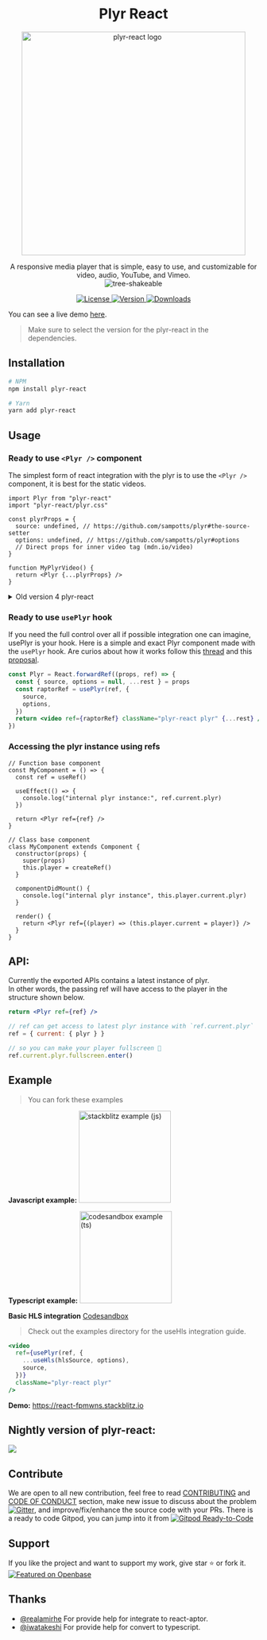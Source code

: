 <h1 align="center">Plyr React</h1>
<p align="center"><img src="https://user-images.githubusercontent.com/23579958/143738613-d374adcf-24b8-4f44-8e75-673d5681c1a5.png" title="plyr-react" alt="plyr-react logo" width="450"></p>

<p align="center">
A responsive media player that is simple, easy to use, and customizable for video, audio, YouTube, and Vimeo.
  <br>
  <img src="https://img.shields.io/badge/Tree%20Shakeable-d4e157" alt="tree-shakeable" />
</p>

<p align="center">
  <a href="https://github.com/chintan9/plyr-react/blob/master/LICENSE">
  <img src="https://img.shields.io/badge/License-MIT-yellow.svg?style=flat&colorA=000000&colorB=000000" alt="License">
  </a>
  <a href="https://www.npmjs.com/package/plyr-react">
  <img src="https://img.shields.io/npm/v/plyr-react?style=flat&colorA=000000&colorB=000000" alt="Version">
  </a>
  <a href="https://www.npmjs.com/package/plyr-react">
  <img src="https://img.shields.io/npm/dt/plyr-react.svg?style=flat&colorA=000000&colorB=000000" alt="Downloads">
  </a>
</p>

You can see a live demo [here](https://githubbox.com/chintan9/plyr-react/tree/master/example/react).

> Make sure to select the version for the plyr-react in the dependencies.

## Installation

```bash
# NPM
npm install plyr-react

# Yarn
yarn add plyr-react
```

## Usage

### Ready to use `<Plyr />` component

The simplest form of react integration with the plyr is to use the `<Plyr />` component, it is best for the static
videos.

```tsx
import Plyr from "plyr-react"
import "plyr-react/plyr.css"

const plyrProps = {
  source: undefined, // https://github.com/sampotts/plyr#the-source-setter
  options: undefined, // https://github.com/sampotts/plyr#options
  // Direct props for inner video tag (mdn.io/video)
}

function MyPlyrVideo() {
  return <Plyr {...plyrProps} />
}
```

<details>
<summary>Old version 4 plyr-react</summary>
- The path for an import of css styles has been changed in version 5, if you are using the version 4, apply following change in the above code

```diff
- import "plyr-react/plyr.css"
+ import "plyr-react/dist/plyr.css"
```

</details>

### Ready to use `usePlyr` hook

If you need the full control over all if possible integration one can imagine, usePlyr is your hook. Here is a simple
and exact Plyr component made with the `usePlyr` hook. Are curios about how it works follow
this [thread](https://github.com/chintan9/plyr-react/issues/732#issuecomment-1029714462) and
this [proposal](https://github.com/chintan9/plyr-react/issues/678#issue-1043113412).

```jsx
const Plyr = React.forwardRef((props, ref) => {
  const { source, options = null, ...rest } = props
  const raptorRef = usePlyr(ref, {
    source,
    options,
  })
  return <video ref={raptorRef} className="plyr-react plyr" {...rest} />
})
```

### Accessing the plyr instance using refs

```tsx
// Function base component
const MyComponent = () => {
  const ref = useRef()

  useEffect(() => {
    console.log("internal plyr instance:", ref.current.plyr)
  })

  return <Plyr ref={ref} />
}

// Class base component
class MyComponent extends Component {
  constructor(props) {
    super(props)
    this.player = createRef()
  }

  componentDidMount() {
    console.log("internal plyr instance", this.player.current.plyr)
  }

  render() {
    return <Plyr ref={(player) => (this.player.current = player)} />
  }
}
```

## API:

Currently the exported APIs contains a latest instance of plyr.  
In other words, the passing ref will have access to the player in the structure shown below.

```jsx
return <Plyr ref={ref} />

// ref can get access to latest plyr instance with `ref.current.plyr`
ref = { current: { plyr } }

// so you can make your player fullscreen 🎉
ref.current.plyr.fullscreen.enter()
```

## Example

> You can fork these examples

**Javascript
example:** <a href="https://stackblitz.com/edit/react-fpmwns?file=src/App.js" title="stackblitz example (js)">
<img src="https://developer.stackblitz.com/img/open_in_stackblitz.svg" alt="stackblitz example (js)" width="185">
</a>

**Typescript
example:** <a href="https://codesandbox.io/s/plyr-react-new-api-forked-cg08k?file=/src/App.tsx" title="codesandbox example (ts)">
<img src="https://codesandbox.io/static/img/play-codesandbox.svg" alt="codesandbox example (ts)" width="185">
</a>

**Basic HLS
integration** <a href="https://codesandbox.io/s/hidden-frost-mpdjj?file=/src/HLS.tsx" title="codesandbox example (ts)">
Codesandbox
</a>

> Check out the examples directory for the useHls integration guide.

```jsx
<video
  ref={usePlyr(ref, {
    ...useHls(hlsSource, options),
    source,
  })}
  className="plyr-react plyr"
/>
```

**Demo:** https://react-fpmwns.stackblitz.io

## Nightly version of plyr-react:

<a href="https://github.com/chintan9/plyr-react/tree/dev/example" title="Early access for nightly version">
 <img src="https://user-images.githubusercontent.com/23579958/150494317-912b4ce3-8d22-4c05-aec5-a28934d2f2e7.png">
</a>

## Contribute

We are open to all new contribution, feel free to
read [CONTRIBUTING](https://github.com/chintan9/plyr-react/blob/master/CONTRIBUTING.md)
and [CODE OF CONDUCT](https://github.com/chintan9/plyr-react/blob/master/CODE_OF_CONDUCT.md) section, make new issue to
discuss about the problem
[![Gitter](https://badges.gitter.im/plyr-react/community.svg)](https://gitter.im/plyr-react/community?utm_source=badge&utm_medium=badge&utm_campaign=pr-badge), and improve/fix/enhance the source code with your PRs. There is a ready to code Gitpod, you
can jump into it
from <a href="https://gitpod.io/#https://github.com/chintan9/plyr-react" title="Gitpod plyr-react"><img src="https://img.shields.io/badge/Gitpod-Ready--to--Code-blue?logo=gitpod" alt="Gitpod Ready-to-Code"><a/>

## Support

If you like the project and want to support my work, give star ⭐ or fork it.
[![Featured on Openbase](https://badges.openbase.com/js/featured/plyr-react.svg?token=taplQ9iU8GI6oqsRiTD6H6Dl4A4o787VVK0gS6m3RKo=)](https://openbase.com/js/plyr-react?utm_source=embedded&amp;utm_medium=badge&amp;utm_campaign=rate-badge)

## Thanks

- [@realamirhe](https://github.com/realamirhe) For provide help for integrate to react-aptor.
- [@iwatakeshi](https://github.com/iwatakeshi) For provide help for convert to typescript.
